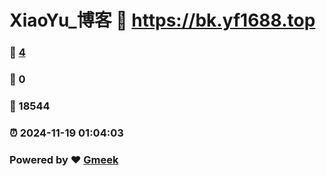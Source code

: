 # XiaoYu_博客 :link: https://bk.yf1688.top 
### :page_facing_up: [4](https://bk.yf1688.top/tag.html) 
### :speech_balloon: 0 
### :hibiscus: 18544 
### :alarm_clock: 2024-11-19 01:04:03 
### Powered by :heart: [Gmeek](https://github.com/Meekdai/Gmeek)
